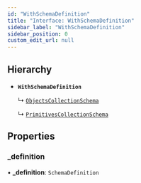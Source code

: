 ```yaml
---
id: "WithSchemaDefinition"
title: "Interface: WithSchemaDefinition"
sidebar_label: "WithSchemaDefinition"
sidebar_position: 0
custom_edit_url: null
---
```


## Hierarchy

- **`WithSchemaDefinition`**

  ↳ [`ObjectsCollectionSchema`](ObjectsCollectionSchema.md)

  ↳ [`PrimitivesCollectionSchema`](PrimitivesCollectionSchema.md)

## Properties

### \_definition

• **\_definition**: `SchemaDefinition`
